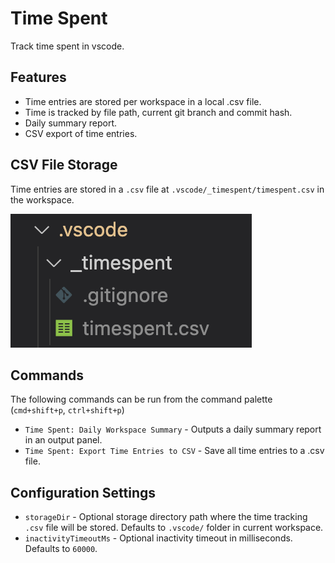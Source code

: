 # Time Spent

Track time spent in vscode.

## Features

- Time entries are stored per workspace in a local .csv file.
- Time is tracked by file path, current git branch and commit hash.
- Daily summary report.
- CSV export of time entries.

## CSV File Storage

Time entries are stored in a `.csv` file at `.vscode/_timespent/timespent.csv` in the workspace.

![CSV File Storage](./docs/csv.png)

## Commands

The following commands can be run from the command palette (`cmd+shift+p`, `ctrl+shift+p`)

- `Time Spent: Daily Workspace Summary` - Outputs a daily summary report in an output panel.
- `Time Spent: Export Time Entries to CSV` - Save all time entries to a .csv file.

## Configuration Settings

- `storageDir` - Optional storage directory path where the time tracking `.csv` file will be stored. Defaults to `.vscode/` folder in current workspace.
- `inactivityTimeoutMs` - Optional inactivity timeout in milliseconds. Defaults to `60000`.
